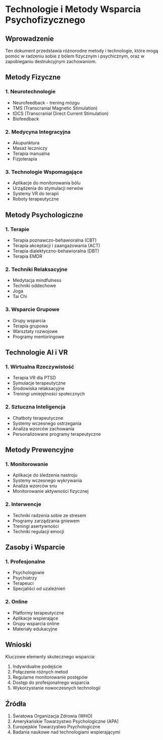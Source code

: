 # Technologie i Metody Wsparcia Psychofizycznego

## Wprowadzenie
Ten dokument przedstawia różnorodne metody i technologie, które mogą pomóc w radzeniu sobie z bólem fizycznym i psychicznym, oraz w zapobieganiu destrukcyjnym zachowaniom.

## Metody Fizyczne

### 1. Neurotechnologie
- Neurofeedback - trening mózgu
- TMS (Transcranial Magnetic Stimulation)
- tDCS (Transcranial Direct Current Stimulation)
- Biofeedback

### 2. Medycyna Integracyjna
- Akupunktura
- Masaż leczniczy
- Terapia manualna
- Fizjoterapia

### 3. Technologie Wspomagające
- Aplikacje do monitorowania bólu
- Urządzenia do stymulacji nerwów
- Systemy VR do terapii
- Roboty terapeutyczne

## Metody Psychologiczne

### 1. Terapie
- Terapia poznawczo-behawioralna (CBT)
- Terapia akceptacji i zaangażowania (ACT)
- Terapia dialektyczno-behawioralna (DBT)
- Terapia EMDR

### 2. Techniki Relaksacyjne
- Medytacja mindfulness
- Techniki oddechowe
- Joga
- Tai Chi

### 3. Wsparcie Grupowe
- Grupy wsparcia
- Terapia grupowa
- Warsztaty rozwojowe
- Programy mentoringowe

## Technologie AI i VR

### 1. Wirtualna Rzeczywistość
- Terapia VR dla PTSD
- Symulacje terapeutyczne
- Środowiska relaksacyjne
- Treningi umiejętności społecznych

### 2. Sztuczna Inteligencja
- Chatboty terapeutyczne
- Systemy wczesnego ostrzegania
- Analiza wzorców zachowania
- Personalizowane programy terapeutyczne

## Metody Prewencyjne

### 1. Monitorowanie
- Aplikacje do śledzenia nastroju
- Systemy wczesnego wykrywania
- Analiza wzorców snu
- Monitorowanie aktywności fizycznej

### 2. Interwencje
- Techniki radzenia sobie ze stresem
- Programy zarządzania gniewem
- Treningi asertywności
- Techniki regulacji emocji

## Zasoby i Wsparcie

### 1. Profesjonalne
- Psychologowie
- Psychiatrzy
- Terapeuci
- Specjaliści od uzależnień

### 2. Online
- Platformy terapeutyczne
- Aplikacje wspierające
- Grupy wsparcia online
- Materiały edukacyjne

## Wnioski

Kluczowe elementy skutecznego wsparcia:
1. Indywidualne podejście
2. Połączenie różnych metod
3. Regularne monitorowanie postępów
4. Dostęp do profesjonalnego wsparcia
5. Wykorzystanie nowoczesnych technologii

## Źródła

1. Światowa Organizacja Zdrowia (WHO)
2. Amerykańskie Towarzystwo Psychologiczne (APA)
3. Europejskie Towarzystwo Psychologiczne
4. Badania naukowe nad technologiami wspierającymi 
